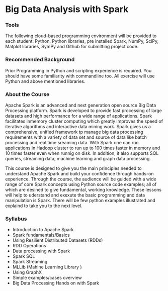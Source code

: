 # Big Data Analysis with Spark

### Tools

The following cloud-based programming environment will be provided to each student: 
Python, Python libraries, pre installed Spark, NumPy, SciPy, Matplot libraries, SymPy and Github for submitting project code.

### Recommended Background

Prior Programming in Python and scripting experience is required. You should have some familiarity with commandline too. All exercise will use Python and above mentioned libraries. 

### About the Course

Apache Spark is an advanced and next generation open  source Big Data Processing platform. Spark is developed to provide fast processing of large datasets and high performance for a wide range of applications. Spark facilitates inmemory cluster computing which greatly improves the speed of iterative algorithms and interactive data mining work. Spark gives us a comprehensive, unified framework tp manage big data processing requirements with a variety of data set and source of data like batch processing and real time sreaming data. With Spark one can run applications in Hadoop cluster to run up to 100 times faster in memory and 10 times faster even when runnig on disk. In addition, it also supports SQL queries, streaming data, machine learning and graph data processing.   

This course is designed to give you the main principles needed to understand Apache Spark and build your confidence through hands-on experience. Through the course, the audience will be guided with a wide range of core Spark concepts using Python source code examples; all of which are desined to give fundamental, working knowledge. These lessons will help to uderstand and exexute the basic programming and data manipulation is Spark. There will be few python examples illustrated and explaind to take you to the next level.

### Syllabus

- Introduction to Apache Spark
- Spark fundamentals/Basics
- Using Resilient Distributed Datasets (RDDs)
- RDD Operations
- Data processing with Spark
- Spark SQL
- Spark Streaming
- MLLib (Mahine Learning Library ) 
- Using GraphX
- Simple examples/cases overview
- Big Data Processing Hands on with Spark
